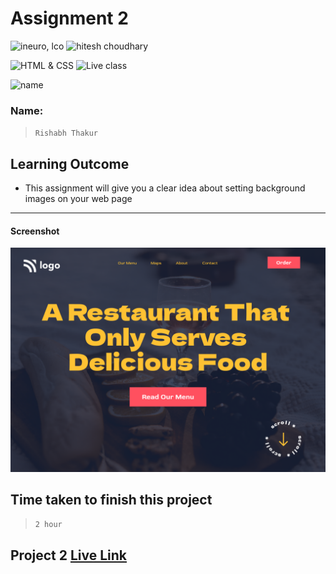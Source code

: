 # Assignment 2

![ineuro, lco](https://img.shields.io/badge/iNeuron-LCO-green)
![hitesh choudhary](https://img.shields.io/badge/Hitesh--Choudhary-Full--stack--JS--bootcamp-red)

![HTML & CSS](https://img.shields.io/badge/HTML-CSS-orange)
![Live class](https://img.shields.io/badge/LIVE--CLASS-PROJECT--14-lightgrey)

![name](https://img.shields.io/badge/Rishabh-Thakur-lightgrey)

### Name:

> `Rishabh Thakur`



## Learning Outcome
  - This assignment will give you a clear idea about setting background images on your web page

---

#### Screenshot

![Desktop](2.png)

## Time taken to finish this project

> `2 hour`

## Project 2 [Live Link](https://food-restaurant-landing-page-neon.vercel.app)

